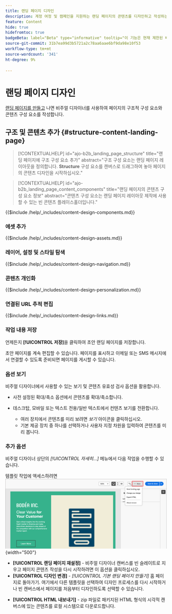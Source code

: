 ```yaml
---
title: 랜딩 페이지 디자인
description: 계정 여정 및 캠페인을 지원하는 랜딩 페이지의 콘텐츠를 디자인하고 작성하는 방법을 알아봅니다.
feature: Content
hide: true
hidefromtoc: true
badgeBeta: label="Beta" type="informative" tooltip="이 기능은 현재 제한된 베타 릴리스에 있습니다"
source-git-commit: 31b7ea99d3b5721a2c78aa6aae6bf9da98e10f53
workflow-type: tm+mt
source-wordcount: '341'
ht-degree: 9%

---
```


# 랜딩 페이지 디자인

[랜딩 페이지를 만들고](./landing-pages.md#create-a-landing-page) 나면 비주얼 디자이너를 사용하여 페이지의 구조적 구성 요소와 콘텐츠 구성 요소를 작성합니다.

## 구조 및 콘텐츠 추가 {#structure-content-landing-page}

>[!CONTEXTUALHELP]
>id="ajo-b2b_landing_page_structure"
>title="랜딩 페이지에 구조 구성 요소 추가"
>abstract="구조 구성 요소는 랜딩 페이지 레이아웃을 정의합니다. **Structure** 구성 요소를 캔버스로 드래그하여 놓아 페이지의 콘텐츠 디자인을 시작하십시오."

>[!CONTEXTUALHELP]
>id="ajo-b2b_landing_page_content_components"
>title="랜딩 페이지의 콘텐츠 구성 요소 정보"
>abstract="콘텐츠 구성 요소는 랜딩 페이지 레이아웃 제작에 사용할 수 있는 빈 콘텐츠 플레이스홀더입니다."

{{$include /help/_includes/content-design-components.md}}

### 에셋 추가

{{$include /help/_includes/content-design-assets.md}}

### 레이어, 설정 및 스타일 탐색

{{$include /help/_includes/content-design-navigation.md}}

### 콘텐츠 개인화

{{$include /help/_includes/content-design-personalization.md}}

### 연결된 URL 추적 편집

{{$include /help/_includes/content-design-links.md}}

### 작업 내용 저장

언제든지 **[!UICONTROL 저장]**&#x200B;을 클릭하여 초안 랜딩 페이지를 저장합니다.

초안 페이지를 계속 편집할 수 있습니다. 페이지를 표시하고 이메일 또는 SMS 메시지에서 연결할 수 있도록 준비되면 페이지를 게시할 수 있습니다.

### 옵션 보기

비주얼 디자이너에서 사용할 수 있는 보기 및 콘텐츠 유효성 검사 옵션을 활용합니다.

* 사전 설정된 확대/축소 옵션에서 콘텐츠를 확대/축소합니다.

* 데스크탑, 모바일 또는 텍스트 전용/일반 텍스트에서 컨텐츠 보기를 전환합니다.
   * 여러 장치에서 콘텐츠를 미리 보려면 _보기_ 아이콘을 클릭하십시오.
   * 기본 제공 장치 중 하나를 선택하거나 사용자 지정 차원을 입력하여 콘텐츠를 미리 봅니다.

### 추가 옵션

비주얼 디자이너 상단의 _[!UICONTROL 자세히...]_ 메뉴에서 다음 작업을 수행할 수 있습니다.

템플릿 작업에 액세스하려면 ![자세히 클릭](./assets/landing-page-designer-more-menu.png){width="500"}

* **[!UICONTROL 랜딩 페이지 재설정]** - 비주얼 디자이너 캔버스를 빈 슬레이트로 지우고 페이지 콘텐츠 작성을 다시 시작하려면 이 옵션을 클릭하십시오.
* **[!UICONTROL 디자인 변경]** - _[!UICONTROL 기본 랜딩 페이지 만들기]_ 홈 페이지로 돌아가기. 여기에서 다른 템플릿을 선택하여 디자인 프로세스를 다시 시작하거나 빈 캔버스에서 페이지를 처음부터 디자인하도록 선택할 수 있습니다.
<!--- * **[!UICONTROL Save as content template]** - Save the page body as a landing page template to be reused across multiple landing pages. You provide a name and description for the template and save it to the list of saved  landing page templates. -->
* **[!UICONTROL HTML 내보내기]** - zip 파일로 패키지된 HTML 형식의 시각적 캔버스에 있는 콘텐츠를 로컬 시스템으로 다운로드합니다.
